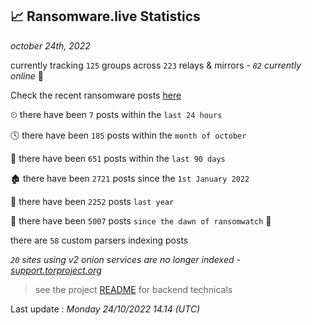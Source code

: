 
## 📈 Ransomware.live Statistics
_october 24th, 2022_

currently tracking `125` groups across `223` relays & mirrors - _`82` currently online_ 📡

Check the recent ransomware posts [here](https://www.ransomware.live/#/recentposts)


⏲ there have been `7` posts within the `last 24 hours`

🕓 there have been `185` posts within the `month of october`

📅 there have been `651` posts within the `last 90 days`

🏚 there have been `2721` posts since the `1st January 2022`

🚀 there have been `2252` posts `last year`

🦕 there have been `5007` posts `since the dawn of ransomwatch` 🐣

there are `58` custom parsers indexing posts

_`20` sites using v2 onion services are no longer indexed - [support.torproject.org](https://support.torproject.org/onionservices/v2-deprecation/)_

> see the project [README](https://github.com/jmousqueton/ransomwatch#readme) for backend technicals



Last update : _Monday 24/10/2022 14.14 (UTC)_

